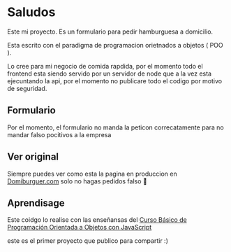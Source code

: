 # Saludos

Este mi proyecto. Es un formulario para pedir hamburguesa a domicilio.

Esta escrito con el paradigma de programacion orietnados a objetos ( POO ).

Lo cree para mi negocio de comida rapdida, por el momento todo el frontend esta siendo servido por un servidor de node que a  la vez esta ejecuntando la api, por el momento no publicare todo el codigo por motivo de seguridad.

## Formulario

Por el momento, el formulario no manda  la peticon correcatamente para no mandar falso pocitivos a la empresa

## Ver original

Siempre puedes ver como esta la pagina en produccion en [Domiburguer.com](https://domiburguer.com/html/formularioPedidos.html?utm_source=github) solo no hagas pedidos falso 🎃

## Aprendisage

Este coidgo lo realise con las enseñansas del  [Curso Básico de Programación Orientada a Objetos con JavaScript](https://platzi.com/cursos/javascript-poo/) 

este es el primer proyecto que publico para compartir :)